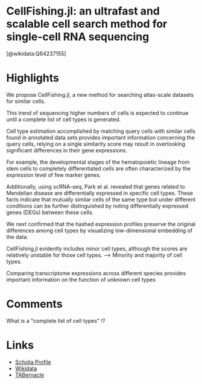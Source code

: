 
CellFishing.jl: an ultrafast and scalable cell search method for single-cell RNA sequencing
===========================================================================================
  
  [@wikidata:Q64237155]  

# Highlights
We propose CellFishing.jl, a new method for searching atlas-scale datasets for similar cells.

This trend of sequencing higher numbers of cells is expected to continue until a complete list of cell types is generated.

Cell type estimation accomplished by matching query cells with similar cells found in annotated data sets provides important information concerning the query cells, relying on a single similarity score may result in overlooking significant differences in their gene expressions.

For example, the developmental stages of the hematopoietic lineage from stem cells to completely differentiated cells are often characterized by the expression level of few marker genes. 

Additionally, using scRNA-seq, Park et al. revealed that genes related to Mendelian disease are differentially expressed in specific cell types. These facts indicate that mutually similar cells of the same type but under different conditions can be further distinguished by noting differentially expressed genes (DEGs) between these cells.

We next confirmed that the hashed expression profiles preserve the original differences among cell types by visualizing low-dimensional embedding of the data.

CellFishing.jl evidently includes minor cell types, although the scores are relatively unstable for those cell types.
--> Minority and majority of cell types.

Comparing transcriptome expressions across different species provides important information on the function of unknown cell types

# Comments
What is a "complete list of cell types" !?


# Links
  
 * [Scholia Profile](https://scholia.toolforge.org/work/Q64237155)  
 * [Wikidata](https://www.wikidata.org/wiki/Q64237155)  
 * [TABernacle](https://tabernacle.toolforge.org/?#/tab/manual/Q64237155/P921%3BP4510)  
